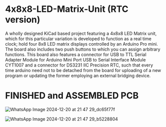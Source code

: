 # 4x8x8-LED-Matrix-Unit (RTC version)
 A wholly designed KiCad based project featuring a 4x8x8 LED Matrix unit, which for this particular variation is developed to function as a real time clock; hold four 8x8 LED matrix displays controlled by an Arduino Pro mini. The board also includes two push buttons to which you can assign arbitrary functions. This board also features a connector for USB to TTL Serial Adapter Module for Arduino Mini Port USB to Serial Interface Module CYT1007 and a connector for DS3231 IIC Precision RTC, such that every time arduino need not to be detached from the board for uploading of a new program or updating the former employing an external bridging device.

# FINISHED and ASSEMBLED PCB
![WhatsApp Image 2024-12-20 at 21 47 29_dc65f77f](https://github.com/user-attachments/assets/074ef1af-40e9-4539-a460-de4f94f06b65)

![WhatsApp Image 2024-12-20 at 21 47 29_b5228804](https://github.com/user-attachments/assets/99e137d1-3b0b-42fb-b3c0-f62b3cd18c15)


